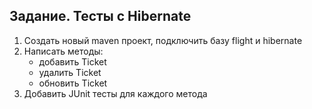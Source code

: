## Задание. Тесты с Hibernate
1. Создать новый maven проект, подключить базу flight и hibernate
2. Написать методы:
   - добавить Ticket
   - удалить Ticket
   - обновить Ticket
3. Добавить JUnit тесты для каждого метода